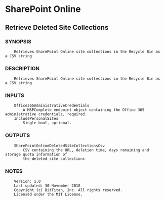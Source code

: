 # SharePoint Online
## Retrieve Deleted Site Collections
### SYNOPSIS
```
    Retrieves SharePoint Online site collections in the Recycle Bin as a CSV string
```
### DESCRIPTION
```
    Retrieves SharePoint Online site collections in the Recycle Bin as a CSV string
```
### INPUTS
```
    Office365AdministrativeCredentials
        A MSPComplete endpoint object containing the Office 365 administrative credentials, required.
    IncludePersonalSites
        Single bool, optional.
```
### OUTPUTS
```
    SharePointOnlineDeletedSiteCollectionsCsv
        CSV containing the URL, deletion time, days remaining and storage quota information of
        the deleted site collections
```
### NOTES
```
    Version: 1.0
    Last updated: 30 November 2018
    Copyright (c) BitTitan, Inc. All rights reserved.
    Licensed under the MIT License.
```

